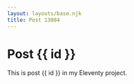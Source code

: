 ```yaml
---
layout: layouts/base.njk
title: Post 13084
---
```


# Post {{ id }}

This is post {{ id }} in my Eleventy project.

